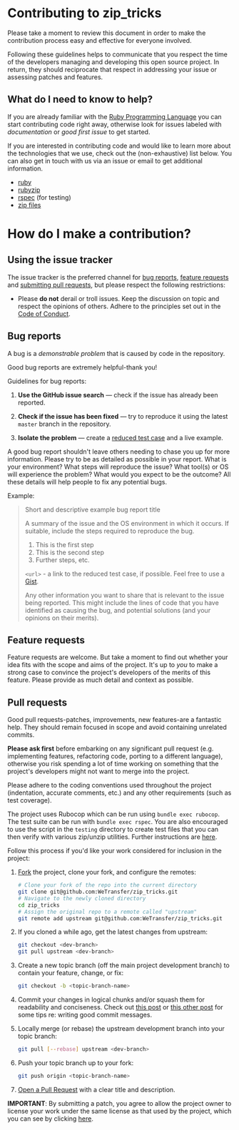 # Contributing to zip_tricks

Please take a moment to review this document in order to make the contribution
process easy and effective for everyone involved.

Following these guidelines helps to communicate that you respect the time of
the developers managing and developing this open source project. In return,
they should reciprocate that respect in addressing your issue or assessing
patches and features.

## What do I need to know to help?

If you are already familiar with the [Ruby Programming Language](https://www.ruby-lang.org/) you can start contributing code right away, otherwise look for issues labeled with *documentation* or *good first issue* to get started.

If you are interested in contributing code and would like to learn more about the technologies that we use, check out the (non-exhaustive) list below. You can also get in touch with us via an issue or email to get additional information.

 - [ruby](https://ruby-doc.org)
 - [rubyzip](https://github.com/rubyzip/rubyzip)
 - [rspec](http://rspec.info/) (for testing)
 - [zip files](https://en.wikipedia.org/wiki/Zip_(file_format))

# How do I make a contribution?

## Using the issue tracker

The issue tracker is the preferred channel for [bug reports](#bug-reports),
[feature requests](#feature-requests) and [submitting pull
requests](#pull-requests), but please respect the following restrictions:

* Please **do not** derail or troll issues. Keep the discussion on topic and respect the opinions of others. Adhere to the principles set out in the [Code of Conduct](https://github.com/WeTransfer/zip_tricks/blob/master/CODE_OF_CONDUCT.md).

## Bug reports

A bug is a _demonstrable problem_ that is caused by code in the repository.

Good bug reports are extremely helpful-thank you!

Guidelines for bug reports:

1. **Use the GitHub issue search** &mdash; check if the issue has already been
   reported.

2. **Check if the issue has been fixed** &mdash; try to reproduce it using the
   latest `master` branch in the repository.

3. **Isolate the problem** &mdash; create a [reduced test
   case](http://css-tricks.com/reduced-test-cases/) and a live example.

A good bug report shouldn't leave others needing to chase you up for more
information. Please try to be as detailed as possible in your report. What is
your environment? What steps will reproduce the issue? What tool(s) or OS will
experience the problem? What would you expect to be the outcome? All these
details will help people to fix any potential bugs.

Example:

> Short and descriptive example bug report title
>
> A summary of the issue and the OS environment in which it occurs. If
> suitable, include the steps required to reproduce the bug.
>
> 1. This is the first step
> 2. This is the second step
> 3. Further steps, etc.
>
> `<url>` - a link to the reduced test case, if possible. Feel free to use a [Gist](https://gist.github.com).
>
> Any other information you want to share that is relevant to the issue being
> reported. This might include the lines of code that you have identified as
> causing the bug, and potential solutions (and your opinions on their
> merits).


## Feature requests

Feature requests are welcome. But take a moment to find out whether your idea
fits with the scope and aims of the project. It's up to *you* to make a strong
case to convince the project's developers of the merits of this feature. Please
provide as much detail and context as possible.


## Pull requests

Good pull requests-patches, improvements, new features-are a fantastic
help. They should remain focused in scope and avoid containing unrelated
commits.

**Please ask first** before embarking on any significant pull request (e.g.
implementing features, refactoring code, porting to a different language),
otherwise you risk spending a lot of time working on something that the
project's developers might not want to merge into the project.

Please adhere to the coding conventions used throughout the project (indentation,
accurate comments, etc.) and any other requirements (such as test coverage).

The project uses Rubocop which can be run using `bundle exec rubocop`. The test
suite can be run with `bundle exec rspec`. You are also encouraged to use the
script in the `testing` directory to create test files that you can then verify
with various zip/unzip utilities. Further instructions are [here](https://github.com/WeTransfer/zip_tricks/blob/master/testing/README_TESTING.md).  

Follow this process if you'd like your work considered for inclusion in the
project:

1. [Fork](http://help.github.com/fork-a-repo/) the project, clone your fork,
   and configure the remotes:

   ```bash
   # Clone your fork of the repo into the current directory
   git clone git@github.com:WeTransfer/zip_tricks.git
   # Navigate to the newly cloned directory
   cd zip_tricks
   # Assign the original repo to a remote called "upstream"
   git remote add upstream git@github.com:WeTransfer/zip_tricks.git
   ```

2. If you cloned a while ago, get the latest changes from upstream:

   ```bash
   git checkout <dev-branch>
   git pull upstream <dev-branch>
   ```

3. Create a new topic branch (off the main project development branch) to
   contain your feature, change, or fix:

   ```bash
   git checkout -b <topic-branch-name>
   ```

4. Commit your changes in logical chunks and/or squash them for readability and
   conciseness. Check out [this post](https://chris.beams.io/posts/git-commit/) or
   [this other post](http://tbaggery.com/2008/04/19/a-note-about-git-commit-messages.html) for some tips re: writing good commit messages.

5. Locally merge (or rebase) the upstream development branch into your topic branch:

   ```bash
   git pull [--rebase] upstream <dev-branch>
   ```

6. Push your topic branch up to your fork:

   ```bash
   git push origin <topic-branch-name>
   ```

7. [Open a Pull Request](https://help.github.com/articles/using-pull-requests/)
    with a clear title and description.

**IMPORTANT**: By submitting a patch, you agree to allow the project owner to
license your work under the same license as that used by the project, which you
can see by clicking [here](https://github.com/WeTransfer/zip_tricks/blob/master/LICENSE.txt). 
